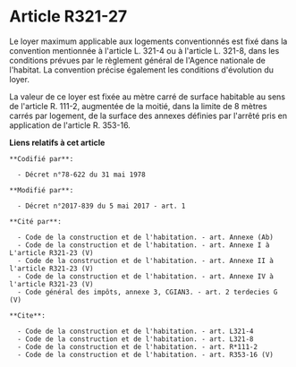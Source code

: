 # Article R321-27

Le loyer maximum applicable aux logements conventionnés est fixé dans la convention mentionnée à l'article L. 321-4 ou à
l'article L. 321-8, dans les conditions prévues par le règlement général de l'Agence nationale de l'habitat. La convention
précise également les conditions d'évolution du loyer. 

La valeur de ce loyer est fixée au mètre carré de surface habitable au sens de l'article R. 111-2, augmentée de la moitié,
dans la limite de 8 mètres carrés par logement, de la surface des annexes définies par l'arrêté pris en application de
l'article R. 353-16.

**Liens relatifs à cet article**

	**Codifié par**:

	  - Décret n°78-622 du 31 mai 1978

	**Modifié par**:

	  - Décret n°2017-839 du 5 mai 2017 - art. 1

	**Cité par**:

	  - Code de la construction et de l'habitation. - art. Annexe (Ab)
	  - Code de la construction et de l'habitation. - art. Annexe I à L'article R321-23 (V)
	  - Code de la construction et de l'habitation. - art. Annexe II à l'article R321-23 (V)
	  - Code de la construction et de l'habitation. - art. Annexe IV à l'article R321-23 (V)
	  - Code général des impôts, annexe 3, CGIAN3. - art. 2 terdecies G (V)

	**Cite**:

	  - Code de la construction et de l'habitation. - art. L321-4
	  - Code de la construction et de l'habitation. - art. L321-8
	  - Code de la construction et de l'habitation. - art. R*111-2
	  - Code de la construction et de l'habitation. - art. R353-16 (V)
